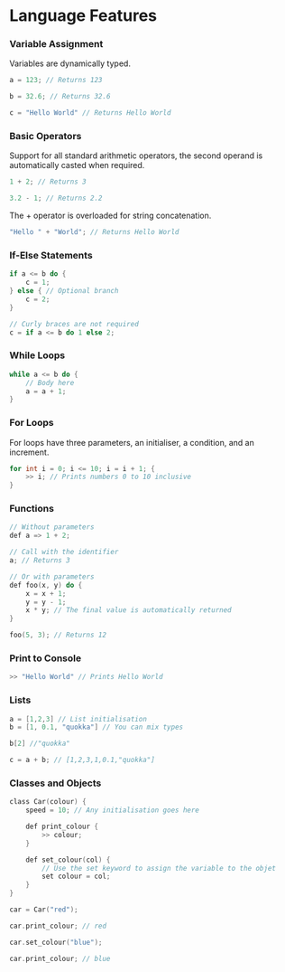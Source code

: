 # Language Features

### Variable Assignment 
Variables are dynamically typed.
```c
a = 123; // Returns 123

b = 32.6; // Returns 32.6

c = "Hello World" // Returns Hello World
```

### Basic Operators
Support for all standard arithmetic operators, the second operand is automatically casted when required.
```c
1 + 2; // Returns 3

3.2 - 1; // Returns 2.2
```
The \+ operator is overloaded for string concatenation.
```c
"Hello " + "World"; // Returns Hello World
```

### If-Else Statements
```c
if a <= b do {
    c = 1;
} else { // Optional branch
    c = 2;
}

// Curly braces are not required
c = if a <= b do 1 else 2;
```

### While Loops
```c
while a <= b do {
    // Body here
    a = a + 1;
}
```

### For Loops
For loops have three parameters, an initialiser, a condition, and an increment.
```c
for int i = 0; i <= 10; i = i + 1; {
    >> i; // Prints numbers 0 to 10 inclusive
}
```

### Functions
```c
// Without parameters
def a => 1 + 2;

// Call with the identifier
a; // Returns 3

// Or with parameters
def foo(x, y) do {
    x = x + 1;
    y = y - 1;
    x * y; // The final value is automatically returned
}

foo(5, 3); // Returns 12
```

### Print to Console
```c
>> "Hello World" // Prints Hello World
```

### Lists
```c
a = [1,2,3] // List initialisation
b = [1, 0.1, "quokka"] // You can mix types

b[2] //"quokka"

c = a + b; // [1,2,3,1,0.1,"quokka"]
```

### Classes and Objects
```c
class Car(colour) {
    speed = 10; // Any initialisation goes here

    def print_colour {
        >> colour;
    }

    def set_colour(col) {
        // Use the set keyword to assign the variable to the objet
        set colour = col; 
    }
}

car = Car("red");

car.print_colour; // red

car.set_colour("blue");

car.print_colour; // blue
```

